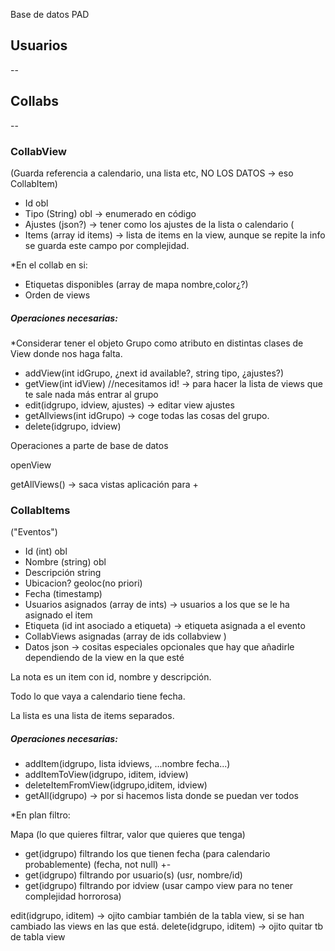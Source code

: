 Base de datos PAD

## Usuarios
--
## Collabs
--
### CollabView
(Guarda referencia a calendario, una lista etc, NO LOS DATOS -> eso CollabItem)
- Id obl
- Tipo (String) obl -> enumerado en código
- Ajustes (json?) -> tener como los ajustes de la lista o calendario (
- Items (array id items) -> lista de items en la view, aunque se repite la info se guarda este campo por complejidad.


*En el collab en si:
- Etiquetas disponibles (array de mapa nombre,color¿?)
- Orden de views 



##### Operaciones necesarias:
*Considerar tener el objeto Grupo como atributo en distintas clases de View donde nos haga falta. 
- addView(int idGrupo, ¿next id available?, string tipo, ¿ajustes?)
- getView(int idView) //necesitamos id! -> para hacer la lista de views que te sale nada más entrar al grupo
- edit(idgrupo, idview, ajustes) -> editar view ajustes
- getAllviews(int idGrupo) -> coge todas las cosas del grupo.
- delete(idgrupo, idview)

Operaciones a parte de base de datos

openView

getAllViews() -> saca vistas aplicación para +




### CollabItems
("Eventos")
- Id (int) obl
- Nombre (string) obl
- Descripción string
- Ubicacion? geoloc(no priori) 
- Fecha (timestamp) 
- Usuarios asignados (array de ints) -> usuarios a los que se le ha asignado el item
- Etiqueta (id int asociado a etiqueta) -> etiqueta asignada a el evento
- CollabViews asignadas (array de ids collabview )
- Datos json -> cositas especiales opcionales que hay que añadirle dependiendo de la view en la que esté 


La nota es un item con id, nombre y descripción.

Todo lo que vaya a calendario tiene fecha.

La lista es una lista de items separados. 


##### Operaciones necesarias:
- addItem(idgrupo, lista idviews, ...nombre fecha...)
- addItemToView(idgrupo, iditem, idview)
- deleteItemFromView(idgrupo,iditem, idview)
- getAll(idgrupo) -> por si hacemos lista donde se puedan ver todos

*En plan filtro:

Mapa (lo que quieres filtrar, valor que quieres que tenga)
- get(idgrupo) filtrando los que tienen fecha (para calendario probablemente) (fecha, not null) +-
- get(idgrupo) filtrando por usuario(s) (usr, nombre/id)
- get(idgrupo) filtrando por idview (usar campo view para no tener complejidad horrorosa)


edit(idgrupo, iditem) -> ojito cambiar también de la tabla view, si se han cambiado las views en las que está.
delete(idgrupo, iditem) -> ojito quitar tb de tabla view



